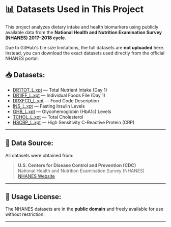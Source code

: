 # 📊 Datasets Used in This Project

This project analyzes dietary intake and health biomarkers using publicly available data from the **National Health and Nutrition Examination Survey (NHANES) 2017–2018 cycle**.

Due to GitHub's file size limitations, the full datasets are **not uploaded** here.  
Instead, you can download the exact datasets used directly from the official NHANES portal:

## 📥 Datasets:
- [DR1TOT_L.xpt](https://wwwn.cdc.gov/Nchs/Nhanes/2017-2018/DR1TOT_L.XPT) — Total Nutrient Intake (Day 1)
- [DR1IFF_L.xpt](https://wwwn.cdc.gov/Nchs/Nhanes/2017-2018/DR1IFF_L.XPT) — Individual Foods File (Day 1)
- [DRXFCD_L.xpt](https://wwwn.cdc.gov/Nchs/Nhanes/2017-2018/DRXFCD_L.XPT) — Food Code Description
- [INS_L.xpt](https://wwwn.cdc.gov/Nchs/Nhanes/2017-2018/INS_L.XPT) — Fasting Insulin Levels
- [GHB_L.xpt](https://wwwn.cdc.gov/Nchs/Nhanes/2017-2018/GHB_L.XPT) — Glycohemoglobin (HbA1c) Levels
- [TCHOL_L.xpt](https://wwwn.cdc.gov/Nchs/Nhanes/2017-2018/TCHOL_L.XPT) — Total Cholesterol
- [HSCRP_L.xpt](https://wwwn.cdc.gov/Nchs/Nhanes/2017-2018/HSCRP_L.XPT) — High Sensitivity C-Reactive Protein (CRP)

---

## 🧾 Data Source:
All datasets were obtained from:
> **U.S. Centers for Disease Control and Prevention (CDC)**  
> National Health and Nutrition Examination Survey (NHANES)  
> [NHANES Website](https://wwwn.cdc.gov/nchs/nhanes/)

---

## 📜 Usage License:
The NHANES datasets are in the **public domain** and freely available for use without restriction.

---
